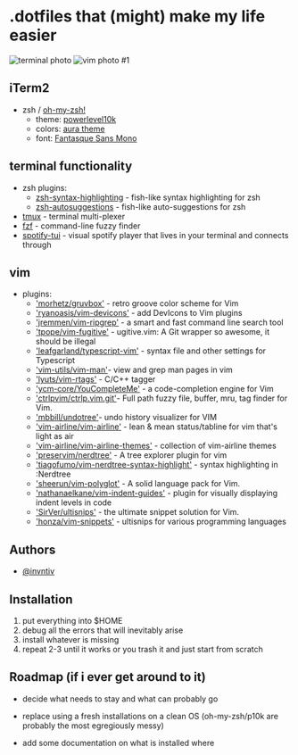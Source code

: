 
# .dotfiles that (might) make my life easier
  
![terminal photo](https://i.imgur.com/Utk77Eh.png)
 ![vim photo #1](https://i.imgur.com/H1QLKFq.png)

## iTerm2
- zsh / [oh-my-zsh!](https://github.com/ohmyzsh/ohmyzsh)
    - theme: [powerlevel10k](https://github.com/romkatv/powerlevel10k)
    - colors: [aura theme](https://github.com/daltonmenezes/aura-theme)
    - font: [Fantasque Sans Mono](https://github.com/belluzj/fantasque-sans)

## terminal functionality
- zsh plugins:
     - [zsh-syntax-highlighting](https://github.com/zsh-users/zsh-syntax-highlighting) - fish-like syntax highlighting for zsh
    - [zsh-autosuggestions](https://github.com/zsh-users/zsh-autosuggestions) - fish-like auto-suggestions for zsh
- [tmux](https://github.com/tmux/tmux/wiki) - terminal multi-plexer
- [fzf](https://github.com/junegunn/fzf) -  command-line fuzzy finder
- [spotify-tui](https://github.com/Rigellute/spotify-tui) - visual spotify player that lives in your terminal and connects through  

## vim
- plugins:
    - ['morhetz/gruvbox'](https://github.com/morhetz/gruvbox) - retro groove color scheme for Vim
    - ['ryanoasis/vim-devicons'](https://github.com/ryanoasis/vim-devicons) - add DevIcons to Vim plugins
    - ['jremmen/vim-ripgrep'](https://github.com/jremmen/vim-ripgrep) - a smart and fast command line search tool
    - ['tpope/vim-fugitive'](https://github.com/tpop/vim-fugitive) - ugitive.vim: A Git wrapper so awesome, it should be illegal
    - ['leafgarland/typescript-vim'](https://github.com/leafgarland/typescript-vim) - syntax file and other settings for Typescript
    - ['vim-utils/vim-man'](https://github.com/vim-utils/vim-man)- view and grep man pages in vim
    - ['lyuts/vim-rtags'](https://github.com/lyuts/vim-rtags) - C/C++ tagger
    - ['ycm-core/YouCompleteMe'](https://github.com/ycm-core/YouCompleteMe.git) - a code-completion engine for Vim
    - ['ctrlpvim/ctrlp.vim.git'](https://github.com/ctrlpvim/ctrlp.vim.git')- Full path fuzzy file, buffer, mru, tag finder for Vim.
    - ['mbbill/undotree'](https://github.com/mbbill/undotree)- undo history visualizer for VIM
    - ['vim-airline/vim-airline'](https://github.com/vim-airline/vim-airline) - lean & mean status/tabline for vim that's light as air
    - ['vim-airline/vim-airline-themes'](https://github.com/vim-airline/vim-airline-themes) - collection of vim-airline themes
    - ['preservim/nerdtree'](https://github.com/preservim/nerdtree) - A tree explorer plugin for vim
    - ['tiagofumo/vim-nerdtree-syntax-highlight'](https://github.com/tiagofumo/vim-nerdtree-syntax-highlight) - syntax highlighting in :Nerdtree
    - ['sheerun/vim-polyglot'](https://github.com/sheerun/vim-polyglot) - A solid language pack for Vim.
    - ['nathanaelkane/vim-indent-guides'](https://github.com/nathanaelkane/vim-indent-guides) -  plugin for visually displaying indent levels in code
    - ['SirVer/ultisnips'](https://github.com/SirVer/ultisnips) - the ultimate snippet solution for Vim.
    - ['honza/vim-snippets'](https://github.com/honza/vim-snippets) - ultisnips for various programming languages



## Authors

- [@invntiv](https://www.github.com/invntiv)


## Installation

1. put everything into $HOME
2. debug all the errors that will inevitably arise
3. install whatever is missing
4. repeat 2-3 until it works or you trash it and just start from scratch

    
## Roadmap (if i ever get around to it)
- decide what needs to stay and what can probably go

- replace using a fresh installations on a clean OS (oh-my-zsh/p10k are probably the most egregiously messy)

- add some documentation on what is installed where
